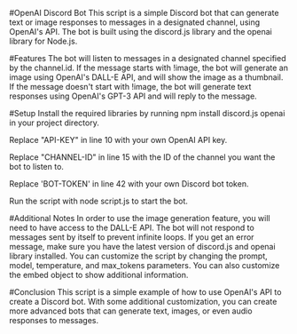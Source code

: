 #OpenAI Discord Bot
This script is a simple Discord bot that can generate text or image responses to messages in a designated channel, using OpenAI's API. The bot is built using the discord.js library and the openai library for Node.js.

#Features
The bot will listen to messages in a designated channel specified by the channel.id. 
If the message starts with !image, the bot will generate an image using OpenAI's DALL-E API, and will show the image as a thumbnail. 
If the message doesn't start with !image, the bot will generate text responses using OpenAI's GPT-3 API and will reply to the message.

#Setup
Install the required libraries by running npm install discord.js openai in your project directory.

Replace "API-KEY" in line 10 with your own OpenAI API key.

Replace "CHANNEL-ID" in line 15 with the ID of the channel you want the bot to listen to.

Replace 'BOT-TOKEN' in line 42 with your own Discord bot token.

Run the script with node script.js to start the bot.

#Additional Notes
In order to use the image generation feature, you will need to have access to the DALL-E API. 
The bot will not respond to messages sent by itself to prevent infinite loops. 
If you get an error message, make sure you have the latest version of discord.js and openai library installed. 
You can customize the script by changing the prompt, model, temperature, and max_tokens parameters. 
You can also customize the embed object to show additional information.

#Conclusion
This script is a simple example of how to use OpenAI's API to create a Discord bot. With some additional customization, you can create more advanced bots that can generate text, images, or even audio responses to messages.
